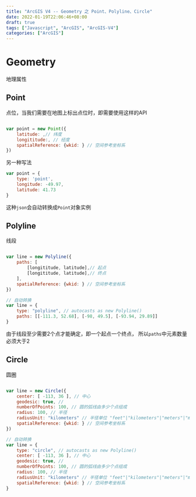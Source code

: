 ```yaml
---
title: "ArcGIS V4 -- Geometry 之 Point、Polyline、Circle"
date: 2022-01-19T22:06:46+08:00
draft: true
tags: ["Javascript", "ArcGIS", "ArcGIS-V4"]
categories: ["ArcGIS"]
---
```



# Geometry

地理属性

## Point

点位，当我们需要在地图上标出点位时，即需要使用这样的API

```js

var point = new Point({
    latitude: ,// 纬度
    longititude:, // 经度
    spatialReference: {wkid: } // 空间参考坐标系
})

```

另一种写法

```js
var point = {
    type: 'point',
    longitude: -49.97,
    latitude: 41.73
}
```

这种`json`会自动转换成`Point`对象实例


## Polyline

线段

```js

var line = new Polyline({
    paths: [
        [longititude, latitude],// 起点
        [longititude, latitude],// 终点
    ],
    spatialReference: {wkid: } // 空间参考坐标系
})

// 自动转换
var line = {
    type: "polyline", // autocasts as new Polyline()
    paths: [[-111.3, 52.68], [-98, 49.5], [-93.94, 29.89]]
}

```
由于线段至少需要2个点才能确定，即一个起点一个终点， 所以`paths`中元素数量必须大于2


## Circle

圆圈

```js

var line = new Circle({
    center: [ -113, 36 ], // 中心
    geodesic: true, // 
    numberOfPoints: 100, // 圆的弧线由多少个点组成
    radius: 100, // 半径
    radiusUnit: "kilometers" // 半径单位 "feet"|"kilometers"|"meters"|"miles"|"nautical-miles"|"yards"
    spatialReference: {wkid: } // 空间参考坐标系
})

// 自动转换
var line = {
    type: "circle", // autocasts as new Polyline()
    center: [ -113, 36 ], // 中心
    geodesic: true, // 
    numberOfPoints: 100, // 圆的弧线由多少个点组成
    radius: 100, // 半径
    radiusUnit: "kilometers" // 半径单位 "feet"|"kilometers"|"meters"|"miles"|"nautical-miles"|"yards"
    spatialReference: {wkid: } // 空间参考坐标系
}

```

